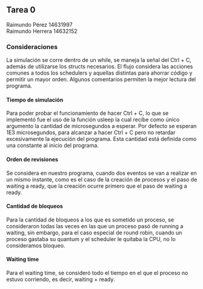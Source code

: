 ## Tarea 0
Raimundo Pérez 14631997  
Raimundo Herrera 14632152

### Consideraciones

La simulación se corre dentro de un while, se maneja la señal del Ctrl + C, además de utilizarse los structs necesarios. El flujo considera las acciones comunes a todos los schedulers y aquellas distintas para ahorrar código y permitir un mayor orden. Algunos comentarios permiten la mejor lectura del programa.

#### Tiempo de simulación
Para poder probar el funcionamiento de hacer Ctrl + C, lo que se implementó fue el uso de la función usleep la cual recibe como único argumento la cantidad de microsegundos a esperar. Por defecto se esperan 1E3 microsegundos, para alcanzar a hacer Ctrl + C pero no retardar excesivamente la ejecución del programa. Esta cantidad está definida como una constante al inicio del programa.

#### Orden de revisiones
Se considera en nuestro programa, cuando dos eventos se van a realizar en un mismo instante, como es el caso de la creación de procesos y el paso de waiting a ready, que la creación ocurre primero que el paso de waiting a ready.

#### Cantidad de bloqueos
Para la cantidad de bloqueos a los que es sometido un proceso, se consideraron todas las veces en las que un proceso pasó de running a waiting, sin embargo, para el caso especial de round robin, cuando un proceso gastaba su quantum y el scheduler le quitaba la CPU, no lo consideramos bloqueo.

#### Waiting time
Para el waiting time, se consideró todo el tiempo en el que el proceso no estuvo corriendo, es decir, waiting + ready.